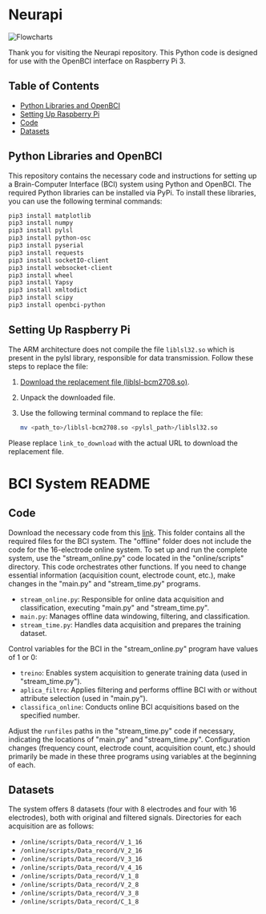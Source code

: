 # Neurapi

![Flowcharts](https://github.com/vitor-martinsb/BCI_OB-RP3/assets/59899402/dad3c8e3-5c4d-4bc6-91e7-1b31e0d65ac0)

Thank you for visiting the Neurapi repository. This Python code is designed for use with the OpenBCI interface on Raspberry Pi 3.

## Table of Contents

- [Python Libraries and OpenBCI](#python-libraries-and-openbci)
- [Setting Up Raspberry Pi](#setting-up-raspberry-pi)
- [Code](#code)
- [Datasets](#datasets)

## Python Libraries and OpenBCI

This repository contains the necessary code and instructions for setting up a Brain-Computer Interface (BCI) system using Python and OpenBCI. The required Python libraries can be installed via PyPi. To install these libraries, you can use the following terminal commands:

```bash
pip3 install matplotlib
pip3 install numpy
pip3 install pylsl
pip3 install python-osc
pip3 install pyserial
pip3 install requests
pip3 install socketIO-client
pip3 install websocket-client
pip3 install wheel
pip3 install Yapsy
pip3 install xmltodict
pip3 install scipy
pip3 install openbci-python
```

## Setting Up Raspberry Pi

The ARM architecture does not compile the file `liblsl32.so` which is present in the pylsl library, responsible for data transmission. Follow these steps to replace the file:

1. [Download the replacement file (liblsl-bcm2708.so)](link_to_download).

2. Unpack the downloaded file.

3. Use the following terminal command to replace the file:
   ```bash
   mv <path_to>/liblsl-bcm2708.so <pylsl_path>/liblsl32.so
   ```

 Please replace `link_to_download` with the actual URL to download the replacement file.

 # BCI System README

## Code

Download the necessary code from this [link](link_to_code). This folder contains all the required files for the BCI system. The "offline" folder does not include the code for the 16-electrode online system. To set up and run the complete system, use the "stream_online.py" code located in the "online/scripts" directory. This code orchestrates other functions. If you need to change essential information (acquisition count, electrode count, etc.), make changes in the "main.py" and "stream_time.py" programs.

- `stream_online.py`: Responsible for online data acquisition and classification, executing "main.py" and "stream_time.py".
- `main.py`: Manages offline data windowing, filtering, and classification.
- `stream_time.py`: Handles data acquisition and prepares the training dataset.

Control variables for the BCI in the "stream_online.py" program have values of 1 or 0:

- `treino`: Enables system acquisition to generate training data (used in "stream_time.py").
- `aplica_filtro`: Applies filtering and performs offline BCI with or without attribute selection (used in "main.py").
- `classifica_online`: Conducts online BCI acquisitions based on the specified number.

Adjust the `runfiles` paths in the "stream_time.py" code if necessary, indicating the locations of "main.py" and "stream_time.py". Configuration changes (frequency count, electrode count, acquisition count, etc.) should primarily be made in these three programs using variables at the beginning of each.

## Datasets

The system offers 8 datasets (four with 8 electrodes and four with 16 electrodes), both with original and filtered signals. Directories for each acquisition are as follows:

- `/online/scripts/Data_record/V_1_16`
- `/online/scripts/Data_record/V_2_16`
- `/online/scripts/Data_record/V_3_16`
- `/online/scripts/Data_record/V_4_16`
- `/online/scripts/Data_record/V_1_8`
- `/online/scripts/Data_record/V_2_8`
- `/online/scripts/Data_record/V_3_8`
- `/online/scripts/Data_record/C_1_8`
